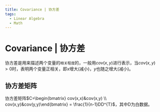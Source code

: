 ```yaml
---
title: Covariance | 协方差
tags:
  - Linear Algebra
  - Math
---
```

# Covariance | 协方差

协方差是用来描述两个变量的`相关程度`的，一般用$cov(x,y)$进行表示，当$cov(x,y) > 0$时，表明两个变量正相关，即$x$增大(减小)，$y$也随之增大(减小)。

## 协方差矩阵

协方差矩阵$C=\begin{bmatrix} cov(x,x)&cov(x,y) \\ cov(x,y)&cov(y,y)\end{bmatrix} = \frac{1}{n-1}DD^{T}$，其中D为白数据。
